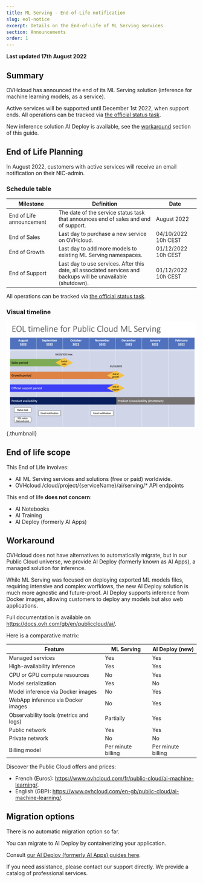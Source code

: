 ```yaml
---
title: ML Serving - End-of-Life notification
slug: eol-notice
excerpt: Details on the End-of-Life of ML Serving services
section: Announcements
order: 1
---
```


**Last updated 17th August 2022**

## Summary

OVHcloud has announced the end of its ML Serving solution (inference for machine learning models, as a service).

Active services will be supported until December 1st 2022, when support ends.
All operations can be tracked via [the official status task](https://public-cloud.status-ovhcloud.com/incidents/w76csw7y52jf).

New inference solution AI Deploy is available, see the [workaround](#workaround) section of this guide.

## End of Life Planning

In August 2022, customers with active services will receive an email notification on their NIC-admin.

### Schedule table 

| Milestone                | Definition                                                                                                          | Date                |
|--------------------------|---------------------------------------------------------------------------------------------------------------------|---------------------|
| End of Life announcement | The date of the service status task that announces end of sales and end of support.                                 | August 2022         |
| End of Sales             | Last day to purchase a new service on OVHcloud.                                                                     | 04/10/2022 10h CEST |
| End of Growth            | Last day to add more models to existing ML Serving namespaces.                                                      | 01/12/2022 10h CEST |
| End of Support           | Last day to use services. After this date, all associated services and backups will be unavailable (shutdown).      | 01/12/2022 10h CEST |

All operations can be tracked via [the official status task](https://public-cloud.status-ovhcloud.com/incidents/w76csw7y52jf).

### Visual timeline

![Timeline](images/timeline.png){.thumbnail}

## End of life scope

This End of Life involves:

- All ML Serving services and solutions (free or paid) worldwide. 
- OVHcloud /cloud/project/{serviceName}/ai/serving/* API endpoints

This end of life **does not concern**:

- AI Notebooks
- AI Training
- AI Deploy (formerly AI Apps)

## Workaround <a name="workaround"></a>

OVHcloud does not have alternatives to automatically migrate, but in our Public Cloud universe, we provide AI Deploy (formerly known as AI Apps), a managed solution for inference.

While ML Serving was focused on deploying exported ML models files, requiring intensive and complex worfklows, the new AI Deploy solution is much more agnostic and future-proof. 
AI Deploy supports inference from Docker images, allowing customers to deploy any models but also web applications. 

Full documentation is available on <https://docs.ovh.com/gb/en/publiccloud/ai/>.

Here is a comparative matrix:

| Feature                                | ML Serving                       | AI Deploy              (new)  |
|----------------------------------------|----------------------------------|-------------------------------|
| Managed services                       | Yes                              | Yes                           |
| High-availability inference            | Yes                              | Yes                           |
| CPU or GPU compute resources           | No                               | Yes                           |
| Model serialization                    | Yes                              | No                            |
| Model inference via Docker images      | No                               | Yes                           |
| WebApp inference via Docker images     | No                               | Yes                           |
| Observability tools (metrics and logs) | Partially                        | Yes                           |
| Public network                         | Yes                              | Yes                           |
| Private network                        | No                               | No                            |
| Billing model                          | Per minute billing               | Per minute billing            |


Discover the Public Cloud offers and prices:

- French (Euros): <https://www.ovhcloud.com/fr/public-cloud/ai-machine-learning/>.
- English (GBP): <https://www.ovhcloud.com/en-gb/public-cloud/ai-machine-learning/>.

## Migration options

There is no automatic migration option so far. 

You can migrate to AI Deploy by containerizing your application.

Consult [our AI Deploy (formerly AI Apps) guides here](https://docs.ovh.com/gb/en/publiccloud/ai/).

If you need assistance, please contact our support directly. We provide a catalog of professional services.
